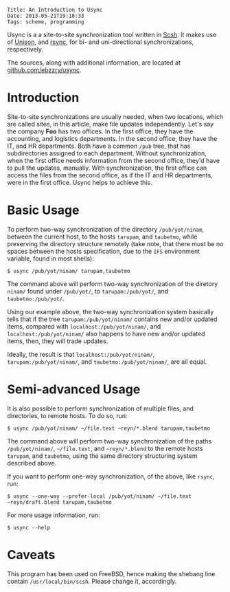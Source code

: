     Title: An Introduction to Usync
    Date: 2013-05-21T19:18:33
    Tags: scheme, programming

Usync is a a site-to-site synchronization tool written in
[Scsh](http://www.scsh.net). It makes use of
[Unison](http://www.cis.upenn.edu/~bcpierce/unison/), and
[rsync](http://rsync.samba.org/), for bi- and uni-directional
synchronizations, respectively.

The sources, along with additional information, are located at
[github.com/ebzzry/usync](http://github.com/ebzzry/usync).

<!-- more -->

# Introduction

Site-to-site synchronizations are usually needed, when two locations, which are
called sites, in this article, make file updates independently. Let's say the
company **Foo** has two offices. In the first office, they have the
accounting, and logistics departments. In the second office, they have the IT,
and HR departments. Both have a common `/pub` tree, that has subdirectories
assigned to each department. Without synchronization, when the first office
needs information from the second office, they'd have to pull the updates,
manually. With synchronization, the first office can access the files from the
second office, as if the IT and HR departments, were in the first office. Usync
helps to achieve this.


# Basic Usage

To perform two-way synchronization of the directory `/pub/yot/ninam`,
between the current host, to the hosts `tarupam`, and `taubetmo`,
while preserving the directory structure remotely (take note, that
there must be no spaces between the hosts specification, due to the
`IFS` environment variable, found in most shells):

```
$ usync /pub/yot/ninam/ tarupam,taubetmo
```

The command above will perform two-way synchronization of the diretory
`ninam/` found under `/pub/yot/`, to `tarupam:/pub/yot/`, and
`taubetmo:/pub/yot/`.

Using our example above, the two-way synchronization system basically
tells that if the tree `tarupam:/pub/yot/ninam/` contains new and/or
updated items, compared with `localhost:/pub/yot/ninam/`, and
`localhost:/pub/yot/ninam/` also happens to have new and/or updated
items, then, they will trade updates.

Ideally, the result is that `localhost:/pub/yot/ninam/`,
`tarupam:/pub/yot/ninam/`, and `taubetmo:/pub/yot/ninam/`, are all
equal.


# Semi-advanced Usage

It is also possible to perform synchronization of multiple files, and
directories, to remote hosts. To do so, run:

```
$ usync /pub/yot/ninam/ ~/file.text ~reyn/*.blend tarupam,taubetmo
```

The command above will perform two-way synchronization of the paths
`/pub/yot/ninam/`, `~/file.text`, and `~reyn/*.blend` to the
remote hosts `tarupam`, and `taubetmo`, using the same directory
structuring system described above.

If you want to perform one-way synchronization, of the above, like
`rsync`, run:

```
$ usync --one-way --prefer-local /pub/yot/ninam/ ~/file.text ~reyn/draft.blend tarupam,taubetmo
```

For more usage information, run:

```
$ usync --help
```

# Caveats

This program has been used on FreeBSD, hence making the shebang
line contain `/usr/local/bin/scsh`. Please change it, accordingly.

